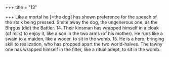 +++
title = "13"

+++
Like a mortal he [=the dog] has shown preference for the speech of the  stalk being pressed.
Smite away the dog, the ungenerous one, as the Bhr̥gus (did) the Battler. 14. Their kinsman has wrapped himself in a cloak (of milk) to enjoy it, like  a son in the two arms (of his mother).
He runs like a swain to a maiden, like a wooer, to sit in the womb. 15. He is a hero, bringing skill to realization, who has propped apart the  two world-halves.
The tawny one has wrapped himself in the filter, like a ritual adept, to  sit in the womb.